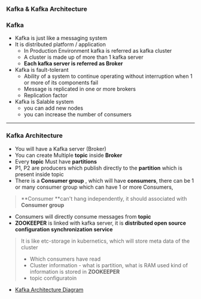 ### **Kafka & Kafka Architecture**
### **Kafka**
 - Kafka is just like a messaging system
 - It is distributed platform / application
      - In Production Environment kafka is referred as kafka cluster
      - A cluster is made up of more than 1 kafka server
      - **Each kafka server is referred as Broker** 
 - Kafka is fault-tolerant
      - Ability of a system to continue operating without interruption when 1 or more of its components fail
      - Message is replicated in one or more brokers
      - Replication factor
 - Kafka is Salable system
      - you can add new nodes
      - you can increase the number of consumers 

***
### **Kafka Architecture**
- You will have a Kafka server (Broker)
- You can create Multiple **topic** inside **Broker**
- Every **topic** Must have **partitions**
- P1, P2 are producers which publish directly to the **partition** which is present inside topic
- There is a **Consumer group** , which will have **consumers**, there can be 1 or many consumer group which can have 1 or more Consumers,
> **Consumer **can't hang independently, it should associated with **Consumer group**
- Consumers will directly consume messages from **topic**
- **ZOOKEEPER** is linked with kafka server, it is **distributed open source configuration synchronization service**
> It is like etc-storage in kubernetics, which will store meta data of the cluster
  > - Which consumers have read
  > - Cluster information - what is partition, what is RAM used kind of information is stored in **ZOOKEEPER**
  > - topic configuratoin
- [Kafka Architecture Diagram](https://lucid.app/lucidchart/invitations/accept/inv_70fb2a49-199c-4d4c-8c86-94ea08f02e73)
